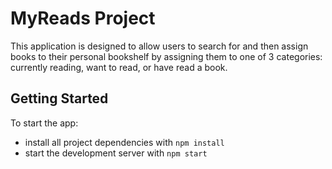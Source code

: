 # MyReads Project

This application is designed to allow users to search for and then assign books to their personal bookshelf by assigning them to one of 3 categories: currently reading, want to read, or have read a book.

## Getting Started

To start the app:

- install all project dependencies with `npm install`
- start the development server with `npm start`

